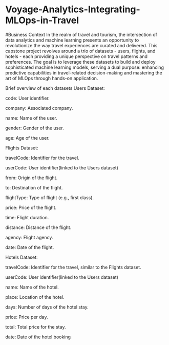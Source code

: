 # Voyage-Analytics-Integrating-MLOps-in-Travel
#Business Context
In the realm of travel and tourism, the intersection of data analytics and machine learning presents an opportunity to revolutionize the way travel experiences are curated and delivered. This capstone project revolves around a trio of datasets - users, flights, and hotels - each providing a unique perspective on travel patterns and preferences. The goal is to leverage these datasets to build and deploy sophisticated machine learning models, serving a dual purpose: enhancing predictive capabilities in travel-related decision-making and mastering the art of MLOps through hands-on application.

Brief overview of each datasets
Users Dataset:

code: User identifier.

company: Associated company.

name: Name of the user.

gender: Gender of the user.

age: Age of the user.

Flights Dataset:

travelCode: Identifier for the travel.

userCode: User identifier(linked to the Users dataset)

from: Origin of the flight.

to: Destination of the flight.

flightType: Type of flight (e.g., first class).

price: Price of the flight.

time: Flight duration.

distance: Distance of the flight.

agency: Flight agency.

date: Date of the flight.

Hotels Dataset:

travelCode: Identifier for the travel, similar to the Flights dataset.

userCode: User identifier(linked to the Users dataset)

name: Name of the hotel.

place: Location of the hotel.

days: Number of days of the hotel stay.

price: Price per day.

total: Total price for the stay.

date: Date of the hotel booking
